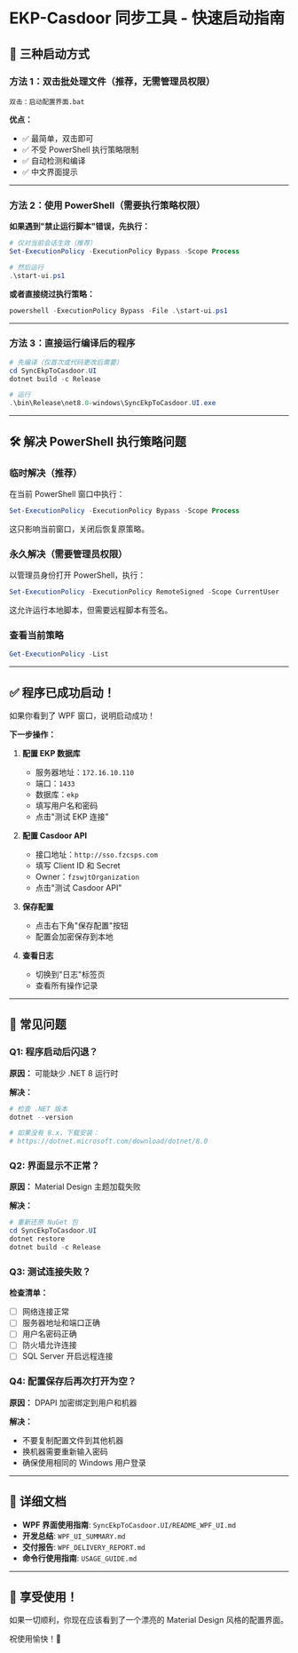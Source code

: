 # EKP-Casdoor 同步工具 - 快速启动指南

## 🚀 三种启动方式

### 方法 1：双击批处理文件（推荐，无需管理员权限）

```
双击：启动配置界面.bat
```

**优点：**
- ✅ 最简单，双击即可
- ✅ 不受 PowerShell 执行策略限制
- ✅ 自动检测和编译
- ✅ 中文界面提示

---

### 方法 2：使用 PowerShell（需要执行策略权限）

**如果遇到"禁止运行脚本"错误，先执行：**

```powershell
# 仅对当前会话生效（推荐）
Set-ExecutionPolicy -ExecutionPolicy Bypass -Scope Process

# 然后运行
.\start-ui.ps1
```

**或者直接绕过执行策略：**

```powershell
powershell -ExecutionPolicy Bypass -File .\start-ui.ps1
```

---

### 方法 3：直接运行编译后的程序

```powershell
# 先编译（仅首次或代码更改后需要）
cd SyncEkpToCasdoor.UI
dotnet build -c Release

# 运行
.\bin\Release\net8.0-windows\SyncEkpToCasdoor.UI.exe
```

---

## 🛠️ 解决 PowerShell 执行策略问题

### 临时解决（推荐）

在当前 PowerShell 窗口中执行：

```powershell
Set-ExecutionPolicy -ExecutionPolicy Bypass -Scope Process
```

这只影响当前窗口，关闭后恢复原策略。

### 永久解决（需要管理员权限）

以管理员身份打开 PowerShell，执行：

```powershell
Set-ExecutionPolicy -ExecutionPolicy RemoteSigned -Scope CurrentUser
```

这允许运行本地脚本，但需要远程脚本有签名。

### 查看当前策略

```powershell
Get-ExecutionPolicy -List
```

---

## ✅ 程序已成功启动！

如果你看到了 WPF 窗口，说明启动成功！

**下一步操作：**

1. **配置 EKP 数据库**
   - 服务器地址：`172.16.10.110`
   - 端口：`1433`
   - 数据库：`ekp`
   - 填写用户名和密码
   - 点击"测试 EKP 连接"

2. **配置 Casdoor API**
   - 接口地址：`http://sso.fzcsps.com`
   - 填写 Client ID 和 Secret
   - Owner：`fzswjtOrganization`
   - 点击"测试 Casdoor API"

3. **保存配置**
   - 点击右下角"保存配置"按钮
   - 配置会加密保存到本地

4. **查看日志**
   - 切换到"日志"标签页
   - 查看所有操作记录

---

## 🐛 常见问题

### Q1: 程序启动后闪退？

**原因：** 可能缺少 .NET 8 运行时

**解决：**
```powershell
# 检查 .NET 版本
dotnet --version

# 如果没有 8.x，下载安装：
# https://dotnet.microsoft.com/download/dotnet/8.0
```

### Q2: 界面显示不正常？

**原因：** Material Design 主题加载失败

**解决：**
```powershell
# 重新还原 NuGet 包
cd SyncEkpToCasdoor.UI
dotnet restore
dotnet build -c Release
```

### Q3: 测试连接失败？

**检查清单：**
- [ ] 网络连接正常
- [ ] 服务器地址和端口正确
- [ ] 用户名密码正确
- [ ] 防火墙允许连接
- [ ] SQL Server 开启远程连接

### Q4: 配置保存后再次打开为空？

**原因：** DPAPI 加密绑定到用户和机器

**解决：**
- 不要复制配置文件到其他机器
- 换机器需要重新输入密码
- 确保使用相同的 Windows 用户登录

---

## 📖 详细文档

- **WPF 界面使用指南**: `SyncEkpToCasdoor.UI/README_WPF_UI.md`
- **开发总结**: `WPF_UI_SUMMARY.md`
- **交付报告**: `WPF_DELIVERY_REPORT.md`
- **命令行使用指南**: `USAGE_GUIDE.md`

---

## 🎉 享受使用！

如果一切顺利，你现在应该看到了一个漂亮的 Material Design 风格的配置界面。

祝使用愉快！🚀
